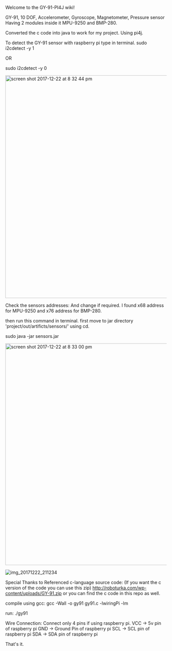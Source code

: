 Welcome to the GY-91-PI4J wiki!

GY-91, 10 DOF, Accelerometer, Gyroscope, Magnetometer, Pressure sensor
Having 2 modules inside it MPU-9250 and BMP-280.

Converted the c code into java to work for my project.
Using pi4j.

To detect the GY-91 sensor with raspberry pi type in terminal.
sudo i2cdetect -y 1

OR 

sudo i2cdetect -y 0 

<img width="693" alt="screen shot 2017-12-22 at 8 32 44 pm" src="https://user-images.githubusercontent.com/859865/34304518-f6403756-e75b-11e7-8572-58ed4c003ca9.png">


Check the sensors addresses:
And change if required.
I found x68 address for MPU-9250
and x76 address for BMP-280.

then run this command in terminal.
first move to jar directory 'project/out/artificts/sensors/' using cd.

sudo java -jar sensors.jar 

<img width="690" alt="screen shot 2017-12-22 at 8 33 00 pm" src="https://user-images.githubusercontent.com/859865/34304543-0c541562-e75c-11e7-8f3d-4bb7561dbcd5.png">





![img_20171222_211234](https://user-images.githubusercontent.com/859865/34304828-373873da-e75d-11e7-859f-bc15c9649916.jpg)


Special Thanks to Referenced c-language source code: (If you want the c version of the code you can use this zip)
http://roboturka.com/wp-content/uploads/GY-91.zip
or you can find the c code in this repo as well.

compile using gcc:
gcc -Wall -o gy91 gy91.c -lwiringPi -lm

run:
./gy91



Wire Connection:
Connect only 4 pins if using raspberry pi.
VCC -> 5v pin of raspberry pi
GND -> Ground Pin of raspberry pi
SCL -> SCL pin of raspberry pi
SDA -> SDA pin of raspberry pi

That's it.




